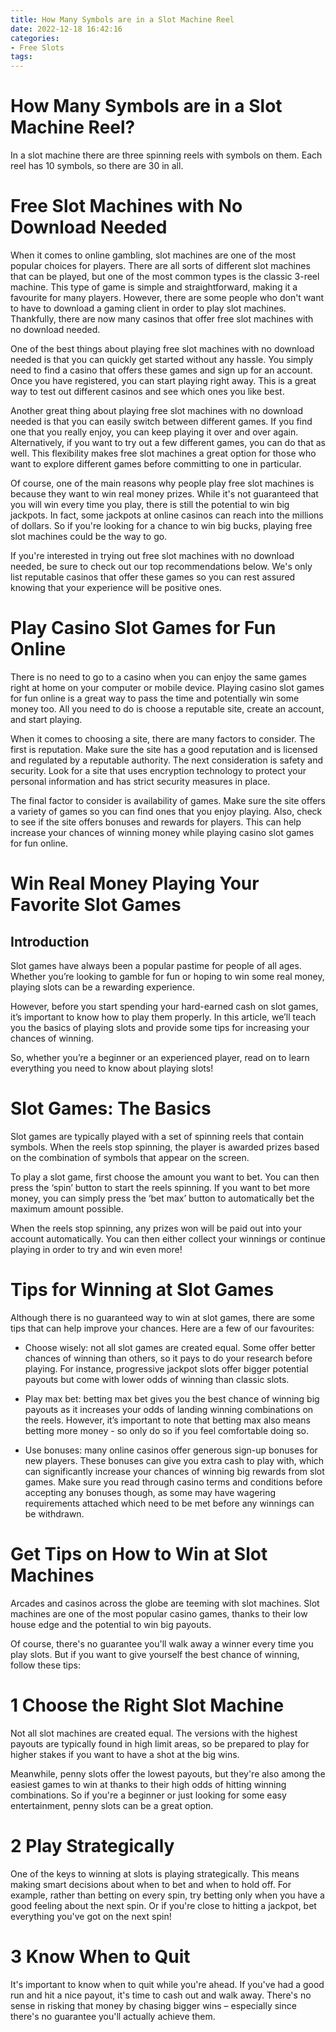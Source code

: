 ```yaml
---
title: How Many Symbols are in a Slot Machine Reel
date: 2022-12-18 16:42:16
categories:
- Free Slots
tags:
---
```



#  How Many Symbols are in a Slot Machine Reel?

In a slot machine there are three spinning reels with symbols on them. Each reel has 10 symbols, so there are 30 in all.

#  Free Slot Machines with No Download Needed

When it comes to online gambling, slot machines are one of the most popular choices for players. There are all sorts of different slot machines that can be played, but one of the most common types is the classic 3-reel machine. This type of game is simple and straightforward, making it a favourite for many players. However, there are some people who don't want to have to download a gaming client in order to play slot machines. Thankfully, there are now many casinos that offer free slot machines with no download needed.

One of the best things about playing free slot machines with no download needed is that you can quickly get started without any hassle. You simply need to find a casino that offers these games and sign up for an account. Once you have registered, you can start playing right away. This is a great way to test out different casinos and see which ones you like best.

Another great thing about playing free slot machines with no download needed is that you can easily switch between different games. If you find one that you really enjoy, you can keep playing it over and over again. Alternatively, if you want to try out a few different games, you can do that as well. This flexibility makes free slot machines a great option for those who want to explore different games before committing to one in particular.

Of course, one of the main reasons why people play free slot machines is because they want to win real money prizes. While it's not guaranteed that you will win every time you play, there is still the potential to win big jackpots. In fact, some jackpots at online casinos can reach into the millions of dollars. So if you're looking for a chance to win big bucks, playing free slot machines could be the way to go.

If you're interested in trying out free slot machines with no download needed, be sure to check out our top recommendations below. We's only list reputable casinos that offer these games so you can rest assured knowing that your experience will be positive ones.

#  Play Casino Slot Games for Fun Online

There is no need to go to a casino when you can enjoy the same games right at home on your computer or mobile device. Playing casino slot games for fun online is a great way to pass the time and potentially win some money too. All you need to do is choose a reputable site, create an account, and start playing.

When it comes to choosing a site, there are many factors to consider. The first is reputation. Make sure the site has a good reputation and is licensed and regulated by a reputable authority. The next consideration is safety and security. Look for a site that uses encryption technology to protect your personal information and has strict security measures in place.

The final factor to consider is availability of games. Make sure the site offers a variety of games so you can find ones that you enjoy playing. Also, check to see if the site offers bonuses and rewards for players. This can help increase your chances of winning money while playing casino slot games for fun online.

#  Win Real Money Playing Your Favorite Slot Games 

## Introduction
Slot games have always been a popular pastime for people of all ages. Whether you’re looking to gamble for fun or hoping to win some real money, playing slots can be a rewarding experience. 

However, before you start spending your hard-earned cash on slot games, it’s important to know how to play them properly. In this article, we’ll teach you the basics of playing slots and provide some tips for increasing your chances of winning. 

So, whether you’re a beginner or an experienced player, read on to learn everything you need to know about playing slots! 

# Slot Games: The Basics 
Slot games are typically played with a set of spinning reels that contain symbols. When the reels stop spinning, the player is awarded prizes based on the combination of symbols that appear on the screen. 

To play a slot game, first choose the amount you want to bet. You can then press the ‘spin’ button to start the reels spinning. If you want to bet more money, you can simply press the ‘bet max’ button to automatically bet the maximum amount possible. 

When the reels stop spinning, any prizes won will be paid out into your account automatically. You can then either collect your winnings or continue playing in order to try and win even more! 

# Tips for Winning at Slot Games 
Although there is no guaranteed way to win at slot games, there are some tips that can help improve your chances. Here are a few of our favourites: 

- Choose wisely: not all slot games are created equal. Some offer better chances of winning than others, so it pays to do your research before playing. For instance, progressive jackpot slots offer bigger potential payouts but come with lower odds of winning than classic slots. 

- Play max bet: betting max bet gives you the best chance of winning big payouts as it increases your odds of landing winning combinations on the reels. However, it’s important to note that betting max also means betting more money - so only do so if you feel comfortable doing so. 

- Use bonuses: many online casinos offer generous sign-up bonuses for new players. These bonuses can give you extra cash to play with, which can significantly increase your chances of winning big rewards from slot games. Make sure you read through casino terms and conditions before accepting any bonuses though, as some may have wagering requirements attached which need to be met before any winnings can be withdrawn.

#  Get Tips on How to Win at Slot Machines

Arcades and casinos across the globe are teeming with slot machines. Slot machines are one of the most popular casino games, thanks to their low house edge and the potential to win big payouts.

Of course, there's no guarantee you'll walk away a winner every time you play slots. But if you want to give yourself the best chance of winning, follow these tips:

# 1 Choose the Right Slot Machine

Not all slot machines are created equal. The versions with the highest payouts are typically found in high limit areas, so be prepared to play for higher stakes if you want to have a shot at the big wins.

Meanwhile, penny slots offer the lowest payouts, but they're also among the easiest games to win at thanks to their high odds of hitting winning combinations. So if you're a beginner or just looking for some easy entertainment, penny slots can be a great option.

# 2 Play Strategically

One of the keys to winning at slots is playing strategically. This means making smart decisions about when to bet and when to hold off. For example, rather than betting on every spin, try betting only when you have a good feeling about the next spin. Or if you're close to hitting a jackpot, bet everything you've got on the next spin!

# 3 Know When to Quit

It's important to know when to quit while you're ahead. If you've had a good run and hit a nice payout, it's time to cash out and walk away. There's no sense in risking that money by chasing bigger wins – especially since there's no guarantee you'll actually achieve them.